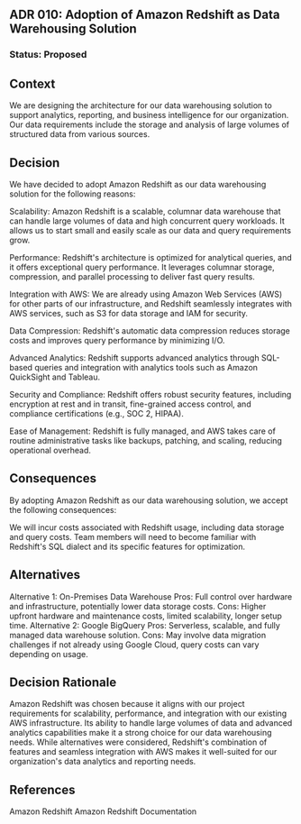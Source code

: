 ## ADR 010: Adoption of Amazon Redshift as Data Warehousing Solution

### Status: Proposed

## Context
We are designing the architecture for our data warehousing solution to support analytics, reporting, and business intelligence for our organization. Our data requirements include the storage and analysis of large volumes of structured data from various sources.

## Decision
We have decided to adopt Amazon Redshift as our data warehousing solution for the following reasons:

Scalability: Amazon Redshift is a scalable, columnar data warehouse that can handle large volumes of data and high concurrent query workloads. It allows us to start small and easily scale as our data and query requirements grow.

Performance: Redshift's architecture is optimized for analytical queries, and it offers exceptional query performance. It leverages columnar storage, compression, and parallel processing to deliver fast query results.

Integration with AWS: We are already using Amazon Web Services (AWS) for other parts of our infrastructure, and Redshift seamlessly integrates with AWS services, such as S3 for data storage and IAM for security.

Data Compression: Redshift's automatic data compression reduces storage costs and improves query performance by minimizing I/O.

Advanced Analytics: Redshift supports advanced analytics through SQL-based queries and integration with analytics tools such as Amazon QuickSight and Tableau.

Security and Compliance: Redshift offers robust security features, including encryption at rest and in transit, fine-grained access control, and compliance certifications (e.g., SOC 2, HIPAA).

Ease of Management: Redshift is fully managed, and AWS takes care of routine administrative tasks like backups, patching, and scaling, reducing operational overhead.

## Consequences
By adopting Amazon Redshift as our data warehousing solution, we accept the following consequences:

We will incur costs associated with Redshift usage, including data storage and query costs.
Team members will need to become familiar with Redshift's SQL dialect and its specific features for optimization.
## Alternatives
Alternative 1: On-Premises Data Warehouse
Pros: Full control over hardware and infrastructure, potentially lower data storage costs.
Cons: Higher upfront hardware and maintenance costs, limited scalability, longer setup time.
Alternative 2: Google BigQuery
Pros: Serverless, scalable, and fully managed data warehouse solution.
Cons: May involve data migration challenges if not already using Google Cloud, query costs can vary depending on usage.
## Decision Rationale
Amazon Redshift was chosen because it aligns with our project requirements for scalability, performance, and integration with our existing AWS infrastructure. Its ability to handle large volumes of data and advanced analytics capabilities make it a strong choice for our data warehousing needs. While alternatives were considered, Redshift's combination of features and seamless integration with AWS makes it well-suited for our organization's data analytics and reporting needs.

## References
Amazon Redshift
Amazon Redshift Documentation
